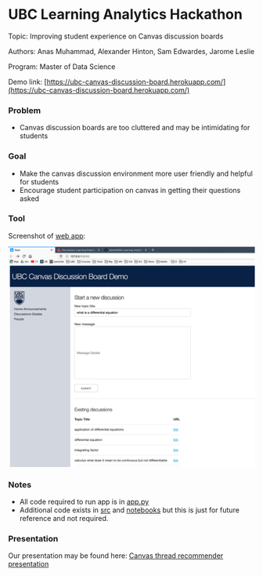 # UBC Learning Analytics Hackathon

Topic: Improving student experience on Canvas discussion boards

Authors: Anas Muhammad, Alexander Hinton, Sam Edwardes, Jarome Leslie

Program: Master of Data Science

Demo link: [https://ubc-canvas-discussion-board.herokuapp.com/](https://ubc-canvas-discussion-board.herokuapp.com/)

### Problem

- Canvas discussion boards are too cluttered and may be intimidating for students


### Goal

- Make the canvas discussion environment more user friendly and helpful for students
- Encourage student participation on canvas in getting their questions asked


### Tool

Screenshot of [web app](https://ubc-canvas-discussion-board.herokuapp.com/):

![img](assets/canvas-demo-01.png)

### Notes

- All code required to run app is in [app.py](app.py)
- Additional code exists in [src](src) and [notebooks](notebooks) but this is just for future reference and not required.


### Presentation

Our presentation may be found here: [Canvas thread recommender presentation](https://github.com/jsleslie/MDS_Learning_Analytics/blob/master/pres/Canvas_thread_recommender.pptx)